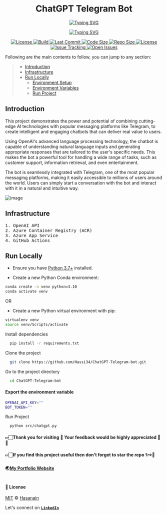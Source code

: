 <p align="center">
    <b>
        <h1 align="center">ChatGPT Telegram Bot</h1>
    </b>
</p>
<p align="center">
<a href="https://github.com/Hassi34/ChatGPT-Telegram-bot">
    <img src="https://readme-typing-svg.demolab.com?font=Georgia&c=g&size=18&duration=3000&pause=6000&multiline=True&center=true&width=800&height=40&lines= An Integration of OpenAI ChatGPT with Telegram;" alt="Typing SVG" />
</a>
</p>
<p align="center">
<a href="https://github.com/Hassi34/ChatGPT-Telegram-bot">
    <img src="https://readme-typing-svg.demolab.com?font=Georgia&size=18&duration=2000&pause=1500&multiline=False&color=10D736FF&center=true&width=600&height=40&lines=AI+%7C+NLP+%7C+Telegram+%7C+Azure App Service+%7C+Azure Container Registry;Python+%7C+3.7+%7C+3.8+%7C+3.9+%7C+3.10;Chatbot+%7C+OpenAI+%7C+ChatGPT+%7C+Telegram;" alt="Typing SVG" />
</a>
</p>

<p align="center">
    <a href="https://www.python.org/downloads/">
        <img alt="License" src="https://img.shields.io/badge/python-3.7%20%7C%203.8%20%7C%203.9%20%7C%203.10-g.svg">
    </a>
    <a href="https://github.com/Hassi34/ChatGPT-Telegram-bot">
        <img alt="Build" src="https://circleci.com/gh/Hassi34/ChatGPT-Telegram-bot.svg?style=svg&circle-token=4a7b1b0ecef476886311269a35c17f05ec51ac60">
    </a>
    <a href="https://github.com/Hassi34/ChatGPT-Telegram-bot">
        <img alt="Last Commit" src="https://img.shields.io/github/last-commit/hassi34/ChatGPT-Telegram-bot/main?color=g">
    </a>
    <a href="https://github.com/Hassi34/ChatGPT-Telegram-bot">
        <img alt="Code Size" src="https://img.shields.io/github/languages/code-size/hassi34/ChatGPT-Telegram-bot?color=g">
    </a>
    <a href="https://github.com/Hassi34/ChatGPT-Telegram-bot">
        <img alt="Repo Size" src="https://img.shields.io/github/repo-size/hassi34/ChatGPT-Telegram-bot?color=g">
    </a>
    <a href="https://github.com/Hassi34/ChatGPT-Telegram-bot/blob/main/LICENSE">
        <img alt="License" src="https://img.shields.io/github/license/hassi34/ChatGPT-Telegram-bot?color=g">
    </a>
    <a href="https://github.com/hassi34/ChatGPT-Telegram-bot/issues">
        <img alt="Issue Tracking" src="https://img.shields.io/badge/issue_tracking-github-brightgreen.svg">
    </a>
    <a href="https://github.com/hassi34/ChatGPT-Telegram-bot/issues">
        <img alt="Open Issues" src="https://img.shields.io/github/issues/hassi34/ChatGPT-Telegram-bot">
    </a>
</p>

Following are the main contents to follow, you can jump to any section:

>   -  [Introduction](#project-intro)<br>
>   -  [Infrastructure](#infra-)<br>
>   -  [Run Locally](#run-local)<br>
>      - [Environment Setup](#env-setup)<br>
>      - [Environment Variables](#env-vars)<br>
>      - [Run Project](#run-project)<br>

## Introduction<a id='project-intro'></a>

This project demonstrates the power and potential of combining cutting-edge AI technologies with popular messaging platforms like Telegram, to create intelligent and engaging chatbots that can deliver real value to users.

Using OpenAI's advanced language processing technology, the chatbot is capable of understanding natural language inputs and generating appropriate responses that are tailored to the user's specific needs. This makes the bot a powerful tool for handling a wide range of tasks, such as customer support, information retrieval, and even entertainment.

The bot is seamlessly integrated with Telegram, one of the most popular messaging platforms, making it easily accessible to millions of users around the world. Users can simply start a conversation with the bot and interact with it in a natural and intuitive way.

![image](./assets/chat.gif)

## Infrastructure<a id='infra-'></a>
<pre>
1. OpenAI API
2. Azure Container Registry (ACR)
3. Azure App Service
4. GitHub Actions
</pre>

## Run Locally<a id='run-local'></a>

* Ensure you have [Python 3.7+](https://www.python.org/downloads/) installed.

* Create a new Python Conda environment:<a id='env-setup'></a>

```bash
conda create -n venv python=3.10  
conda activate venv 
```
OR
* Create a new Python virtual environment with pip:
```bash
virtualenv venv
source venv/Scripts/activate
```
Install dependencies

```bash
  pip install -r requirements.txt
```

Clone the project

```bash
  git clone https://github.com/Hassi34/ChatGPT-Telegram-bot.git
```

Go to the project directory

```bash
  cd ChatGPT-Telegram-bot
```

#### Export the environment variable<a id='env-vars'></a>
```bash
OPENAI_API_KEY=""
BOT_TOKEN=""

```

Run Project<a id='run-project'></a>

```bash
  python src/chatgpt.py
```
#### **👉🏻Thank you for visiting 🙏 Your feedback would be highly appreciated 💯😊**<br>
#### **👉🏻If you find this project useful then don't forget to star the repo ✨⭐🤖**<br>
#### 🌏[My Portfolio Website][website] <br><br>
#### **📃 License**
[MIT][license] © [Hasanain][website]

[license]: hhttps://github.com/Hassi34/ChatGPT-Telegram-bot/blob/main/LICENSE
[website]: https://hasanain.aicaliber.com

Let's connect on **[``LinkedIn``](https://www.linkedin.com/in/hasanain-mehmood)** <br>